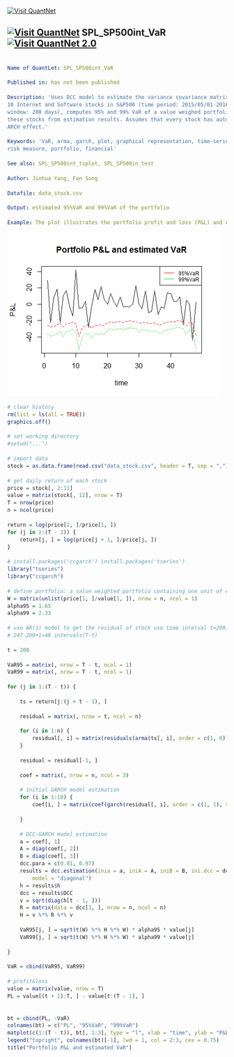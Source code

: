
[<img src="https://github.com/QuantLet/Styleguide-and-Validation-procedure/blob/master/pictures/banner.png" alt="Visit QuantNet">](http://quantlet.de/index.php?p=info)

## [<img src="https://github.com/QuantLet/Styleguide-and-Validation-procedure/blob/master/pictures/qloqo.png" alt="Visit QuantNet">](http://quantlet.de/) **SPL_SP500int_VaR** [<img src="https://github.com/QuantLet/Styleguide-and-Validation-procedure/blob/master/pictures/QN2.png" width="60" alt="Visit QuantNet 2.0">](http://quantlet.de/d3/ia)

```yaml

Name of QuantLet: SPL_SP500int_VaR

Published in: has not been published

Description: 'Uses DCC model to estimate the variance covariance matrix of returns of 
10 Internet and Software stocks in S&P500 (time period: 2015/05/01-2016/04/25, rolling 
window: 200 days), computes 95% and 99% VaR of a value weighed portfolio containing 
these stocks from estimation results. Assumes that every stock has autocorrelation and 
ARCH effect.'

Keywords: 'VaR, arma, garch, plot, graphical representation, time-series, volatility, 
risk measure, portfolio, financial'

See also: SPL_SP500int_tsplot, SPL_SP500in_test

Author: Jinhua Yang, Fan Song

Datafile: data_stock.csv

Output: estimated 95%VaR and 99%VaR of the portfolio

Example: The plot illustrates the portfolio profit and loss (P&L) and estimated 95%VaR and 99%VaR

```

![Picture1](P&L_VaR.png)

```r
# clear history
rm(list = ls(all = TRUE))
graphics.off()

# set working directory
#setwd("...")

# import data
stock = as.data.frame(read.csv("data_stock.csv", header = T, sep = ","))

# get daily return of each stock
price = stock[, 2:11]
value = matrix(stock[, 12], nrow = T)
T = nrow(price)
n = ncol(price)

return = log(price[2, ]/price[1, ])
for (j in 2:(T - 1)) {
    return[j, ] = log(price[j + 1, ]/price[j, ])
}

# install.packages('ccgarch') install.packages('tseries')
library("tseries")
library("ccgarch")

# define portfolio: a value weighted portfolio containing one unit of each stock
W = matrix(unlist(price[1, ]/value[1, ]), nrow = n, ncol = 1)
alpha95 = 1.65
alpha99 = 2.33

# use AR(1) model to get the residual of stock use time interval t=200, there are
# 247-200+1=48 intervals(T-t)

t = 200

VaR95 = matrix(, nrow = T - t, ncol = 1)
VaR99 = matrix(, nrow = T - t, ncol = 1)

for (j in 1:(T - t)) {
    
    ts = return[j:(j + t - 1), ]
    
    residual = matrix(, nrow = t, ncol = n)
    
    for (i in 1:n) {
        residual[, i] = matrix(residuals(arma(ts[, i], order = c(1, 0))))
    }
    
    residual = residual[-1, ]
    
    coef = matrix(, nrow = n, ncol = 3)
    
    # initial GARCH model estimation
    for (i in 1:10) {
        coef[i, ] = matrix(coef(garch(residual[, i], order = c(1, 1), series = NULL)))
        
    }
    
    # DCC-GARCH model estimation
    a = coef[, 1]
    A = diag(coef[, 2])
    B = diag(coef[, 3])
    dcc.para = c(0.01, 0.97)
    results = dcc.estimation(inia = a, iniA = A, iniB = B, ini.dcc = dcc.para, dvar = residual, 
        model = "diagonal")
    h = results$h
    dcc = results$DCC
    v = sqrt(diag(h[t - 1, ]))
    R = matrix(data = dcc[1, ], nrow = n, ncol = n)
    H = v %*% R %*% v
    
    VaR95[j, ] = sqrt(t(W) %*% H %*% W) * alpha95 * value[j]
    VaR99[j, ] = sqrt(t(W) %*% H %*% W) * alpha99 * value[j]
    
}

VaR = cbind(VaR95, VaR99)

# profit&loss
value = matrix(value, nrow = T)
PL = value[(t + 1):T, ] - value[t:(T - 1), ]


bt = cbind(PL, -VaR)
colnames(bt) = c("PL", "95%VaR", "99%VaR")
matplot(c(1:(T - t)), bt[, 1:3], type = "l", xlab = "time", ylab = "P&L")
legend("topright", colnames(bt)[-1], lwd = 1, col = 2:3, cex = 0.75)
title("Portfolio P&L and estimated VaR")

```
